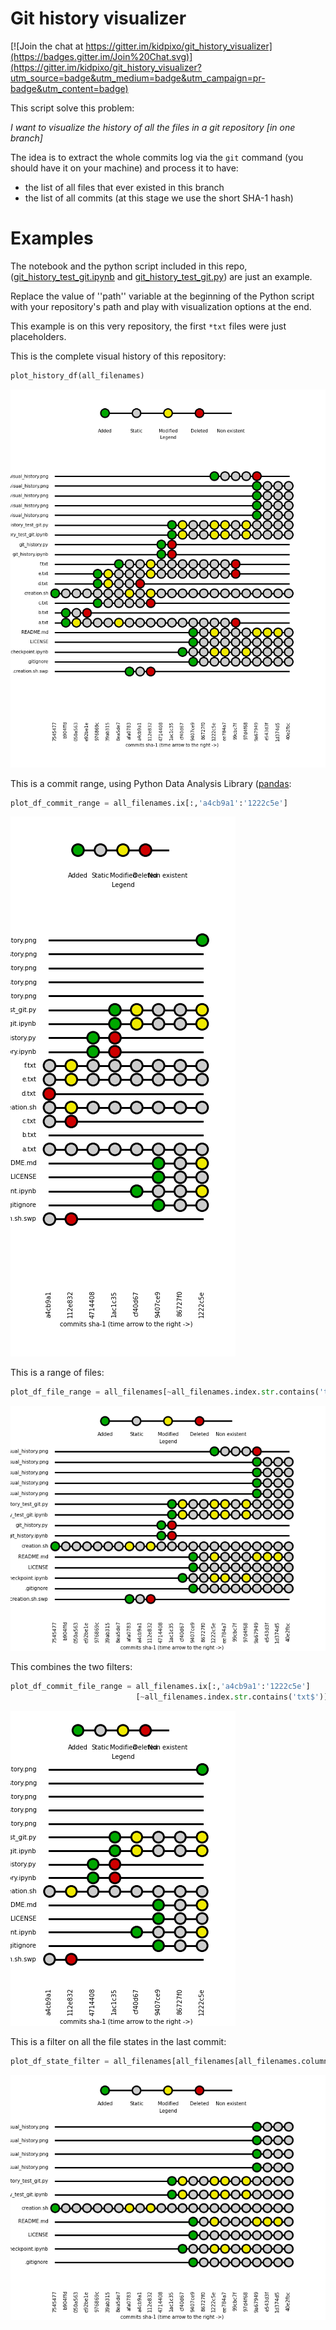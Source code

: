 # Git history visualizer

[![Join the chat at https://gitter.im/kidpixo/git_history_visualizer](https://badges.gitter.im/Join%20Chat.svg)](https://gitter.im/kidpixo/git_history_visualizer?utm_source=badge&utm_medium=badge&utm_campaign=pr-badge&utm_content=badge)

This script solve this problem:

*I want to visualize the history of all the files in a git repository [in one branch]*

The idea is to extract the whole commits log via the `git` command (you should have it on your machine) and process it to have:

- the list of all files that ever existed in this branch
- the list of all commits (at this stage we use the short SHA-1 hash)

# Examples

The notebook and the python script included in this repo,  ([git_history_test_git.ipynb](https://github.com/kidpixo/git_history_visualizer/blob/master/git_history_test_git.ipynb) and [git_history_test_git.py](https://github.com/kidpixo/git_history_visualizer/blob/master/git_history_test_git.py)) are just an example.

Replace the value of ''path'' variable at the beginning of the Python script with your repository's path and play with visualization options at the end.

This example is on this very repository, the first `*txt` files were just placeholders.

This is the complete visual history of this repository:

```python
plot_history_df(all_filenames)
```

![](images/complete_visual_history.png)


This is a commit range, using Python Data Analysis Library ([pandas](http://pandas.pydata.org/):

```python
plot_df_commit_range = all_filenames.ix[:,'a4cb9a1':'1222c5e']
```

![](images/commit_range.png)

This is a range of files:

```python
plot_df_file_range = all_filenames[~all_filenames.index.str.contains('txt$')]
```

![](images/file_range.png)

This combines the two filters:

```python
plot_df_commit_file_range = all_filenames.ix[:,'a4cb9a1':'1222c5e']
                            [~all_filenames.index.str.contains('txt$')]
```

![](images/commit_file_range.png)

This is a filter on all the file states in the last commit:

```python
plot_df_state_filter = all_filenames[all_filenames[all_filenames.columns[-1]] != 'N']
```

![](images/state_filter.png)
